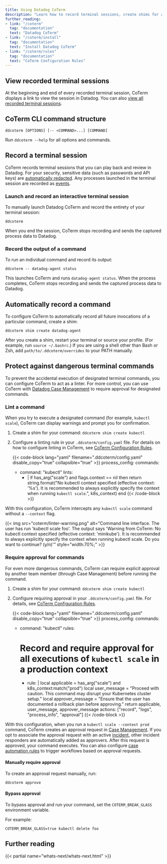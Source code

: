 ```yaml
---
title: Using Datadog CoTerm
description: "Learn how to record terminal sessions, create shims for automatic recording, and configure CoTerm to protect against dangerous commands."
further_reading:
- link: "/coterm"
  tag: "documentation"
  text: "Datadog CoTerm"
- link: "/coterm/install"
  tag: "documentation"
  text: "Install Datadog CoTerm"
- link: "/coterm/rules"
  tag: "documentation"
  text: "CoTerm Configuration Rules"
---
```


## View recorded terminal sessions
At the beginning and end of every recorded terminal session, CoTerm displays a link to view the session in Datadog. You can also [view all recorded terminal sessions][7].

## CoTerm CLI command structure

```shell
ddcoterm [OPTIONS] [-- <COMMAND>...] [COMMAND]
```

Run `ddcoterm --help` for all options and commands.

## Record a terminal session

CoTerm records terminal sessions that you can play back and review in Datadog. For your security, sensitive data (such as passwords and API keys) are [automatically redacted][1]. Any processes launched in the terminal session are recorded as [events][2].

### Launch and record an interactive terminal session
To manually launch Datadog CoTerm and record the entirety of your terminal session:

```shell
ddcoterm
```

When you end the session, CoTerm stops recording and sends the captured process data to Datadog.

### Record the output of a command
To run an individual command and record its output:

```shell
ddcoterm -- datadog-agent status
```

This launches CoTerm and runs `datadog-agent status`. When the process completes, CoTerm stops recording and sends the captured process data to Datadog.

## Automatically record a command

To configure CoTerm to automatically record all future invocations of a particular command, create a shim:

```shell
ddcoterm shim create datadog-agent
```

After you create a shim, restart your terminal or source your profile. (For example, run `source ~/.bashrc`.) If you are using a shell other than Bash or Zsh, add `path/to/.ddcoterm/overrides` to your PATH manually.

## Protect against dangerous terminal commands

To prevent the accidental execution of designated terminal commands, you can configure CoTerm to act as a linter. For more control, you can use CoTerm with [Datadog Case Management][3] to require approval for designated commands.

### Lint a command

When you try to execute a designated command (for example, `kubectl scale`), CoTerm can display warnings and prompt you for confirmation.

1. Create a shim for your command: `ddcoterm shim create kubectl`

1. Configure a linting rule in your `.ddcoterm/config.yaml` file. For details on how to configure linting in CoTerm, see [CoTerm Configuration Rules][4].

   {{< code-block lang="yaml" filename=".ddcoterm/config.yaml" disable_copy="true" collapsible="true" >}}
process_config:
  commands:
    - command: "kubectl"
      lints:
        - |
          if has_arg("scale") and flags.context == nil then
            return string.format("No kubectl context specified (effective context: '%s'). It is recommended to always explicitly specify the context when running `kubectl scale`.", k8s_context)
          end
   {{< /code-block >}}

With this configuration, CoTerm intercepts any `kubectl scale` command without a `--context` flag.

{{< img src="coterm/linter-warning.png" alt="Command line interface. The user has run 'kubectl scale foo'. The output says 'Warning from CoTerm: No kubectl context specified (effective context: 'minikube'). It is recommended to always explicitly specify the context when running kubectl scale. Do you want to continue? (y/n)'" style="width:70%;" >}}

### Require approval for commands

For even more dangerous commands, CoTerm can require explicit approval by another team member (through Case Management) before running the command.

1. Create a shim for your command: `ddcoterm shim create kubectl`

2. Configure requiring approval in your `.ddcoterm/config.yaml` file. For details, see [CoTerm Configuration Rules][4].

   {{< code-block lang="yaml" filename=".ddcoterm/config.yaml" disable_copy="true" collapsible="true" >}}
process_config:
  commands:
    - command: "kubectl"
      rules:
        # Record and require approval for all executions of `kubectl scale` in a production context
        - rule: |
            local applicable = has_arg("scale") and k8s_context:match("prod")
            local user_message = "Proceed with caution. This command may disrupt your Kubernetes cluster setup."
            local approver_message = "Ensure that the user has documented a rollback plan before approving."
            return applicable, user_message, approver_message
          actions: ["record", "logs", "process_info", "approval"]
   {{< /code-block >}}

With this configuration, when you run a `kubectl scale --context prod` command, CoTerm creates an approval request in [Case Management][3]. If you opt to associate the approval request with an active [incident][5], other incident responders are automatically added as approvers. After this request is approved, your command executes. You can also configure [case automation rules][8] to trigger workflows based on approval requests.

#### Manually require approval

To create an approval request manually, run:

```shell
ddcoterm approve
```

#### Bypass approval

To bypass approval and run your command, set the `COTERM_BREAK_GLASS` environment variable.

For example:

```shell
COTERM_BREAK_GLASS=true kubectl delete foo
```

## Further reading

{{< partial name="whats-next/whats-next.html" >}}

[1]: /sensitive_data_scanner/
[2]: /service_management/events/
[3]: /service_management/case_management/
[4]: /coterm/rules
[5]: /service_management/incident_management/
[6]: /coterm/install
[7]: https://app.datadoghq.com/terminal-streams
[8]: /service_management/case_management/automation_rules/